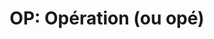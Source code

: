 ---
layout: term
title: 'OP: Opération (ou opé)'
name: op
description: "désigne une action coordonnée dans le temps et dans l’espace par plusieurs joueurs (résultat d'une opé = un bag par exemple)"
---